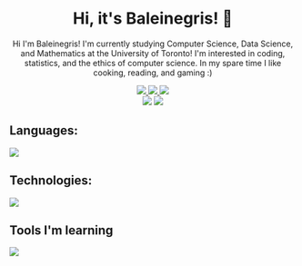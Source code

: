 <h1 align='center'> Hi, it's Baleinegris! 👋</h1>
<p align='center'>Hi I'm Baleinegris! I'm currently studying Computer Science,
Data Science, and Mathematics at the University of Toronto!
I'm interested in coding, statistics, and the ethics of computer
science. In my spare time I like cooking, reading, and gaming :) 
</p>
<div align='center'>
    <a href='https://www.linkedin.com/in/oscar-heath/'>
        <img src="https://img.shields.io/badge/linkedin-blue?style=for-the-badge">
    </a>
    <a href='https://baleinegris.github.io/portfolio/'>
        <img src="https://img.shields.io/badge/Portfolio-teal?style=for-the-badge">
    </a>
    <a href="mailto:oscar.w.heath@gmail.com">
        <img src="https://img.shields.io/badge/gmail-grey?style=for-the-badge&logo=gmail">
    </a>

</div>

<div align='center'>
    <img src="https://github-profile-summary-cards.vercel.app/api/cards/repos-per-language?username=baleinegris&theme=2077&exclude=">
    <img src="https://github-profile-summary-cards.vercel.app/api/cards/profile-details?username=baleinegris&theme=2077">
</div>
 
## Languages:
<img src="https://skillicons.dev/icons?i=python,js,ts,c,java,html,css">

## Technologies:
<img src="https://skillicons.dev/icons?i=react,nextjs,tailwind,nestjs,fastapi,flask,pytorch,sklearn,github,docker,linux">

## Tools I'm learning
<img src="https://skillicons.dev/icons?i=kubernetes,redis,go,kafka,nginx,raspberrypi">

